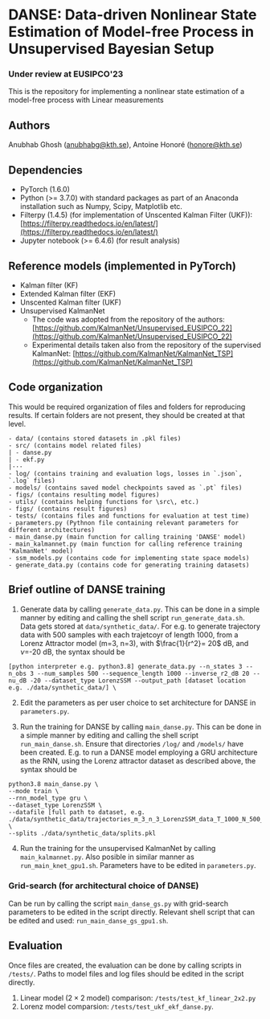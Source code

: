 # DANSE: Data-driven Nonlinear State Estimation of Model-free Process in Unsupervised Bayesian Setup

### Under review at EUSIPCO'23
This is the repository for implementing a nonlinear state estimation of a model-free process with Linear measurements 

## Authors
Anubhab Ghosh (anubhabg@kth.se), Antoine Honoré (honore@kth.se)

## Dependencies
- PyTorch (1.6.0)
- Python (>= 3.7.0) with standard packages as part of an Anaconda installation such as Numpy, Scipy, Matplotlib etc.
- Filterpy (1.4.5) (for implementation of Unscented Kalman Filter (UKF)): [https://filterpy.readthedocs.io/en/latest/](https://filterpy.readthedocs.io/en/latest/)
- Jupyter notebook (>= 6.4.6) (for result analysis)

## Reference models (implemented in PyTorch)

- Kalman filter (KF)
- Extended Kalman filter (EKF)
- Unscented Kalman filter (UKF)
- Unsupervised KalmanNet
    - The code was adopted from the repository of the authors: [https://github.com/KalmanNet/Unsupervised_EUSIPCO_22](https://github.com/KalmanNet/Unsupervised_EUSIPCO_22)
    - Experimental details taken also from the repository of the supervised KalmanNet: [https://github.com/KalmanNet/KalmanNet_TSP](https://github.com/KalmanNet/KalmanNet_TSP)

## Code organization

This would be required organization of files and folders for reproducing results. If certain folders are not present, they should be created at that level.

````
- data/ (contains stored datasets in .pkl files)
- src/ (contains model related files)
| - danse.py 
| - ekf.py
|···
- log/ (contains training and evaluation logs, losses in `.json`, `.log` files)
- models/ (contains saved model checkpoints saved as `.pt` files)
- figs/ (contains resulting model figures)
- utils/ (contains helping functions for \src\, etc.)
- figs/ (contains result figures)
- tests/ (contains files and functions for evaluation at test time)
- parameters.py (Pythnon file containing relevant parameters for different architectures)
- main_danse.py (main function for calling training 'DANSE' model)
- main_kalmannet.py (main function for calling reference training 'KalmanNet' model)
- ssm_models.py (contains code for implementing state space models)
- generate_data.py (contains code for generating training datasets)
````

## Brief outline of DANSE training

1. Generate data by calling `generate_data.py`. This can be done in a simple manner by editing and calling the shell script `run_generate_data.sh`. Data gets stored at `data/synthetic_data/`. For e.g. to generate trajectory data with 500 samples with each trajetcoyr of length 1000, from a Lorenz Attractor model (m=3, n=3), with $\frac{1}{r^2}= 20$ dB, and $\nu=$-20 dB, the syntax should be 
````
[python interpreter e.g. python3.8] generate_data.py --n_states 3 --n_obs 3 --num_samples 500 --sequence_length 1000 --inverse_r2_dB 20 --nu_dB -20 --dataset_type LorenzSSM --output_path [dataset location e.g. ./data/synthetic_data/] \
````

2. Edit the parameters as per user choice to set architecture for DANSE in `parameters.py`.

3. Run the training for DANSE by calling `main_danse.py`. This can be done in a simple manner by editing and calling the shell script 
`run_main_danse.sh`. Ensure that directories `/log/` and `/models/` have been created. E.g. to run a DANSE model employing a GRU architecture as the RNN, using the Lorenz attractor dataset as described above, the syntax should be 
```
python3.8 main_danse.py \
--mode train \
--rnn_model_type gru \
--dataset_type LorenzSSM \
--datafile [full path to dataset, e.g. ./data/synthetic_data/trajectories_m_3_n_3_LorenzSSM_data_T_1000_N_500_r2_40.0dB_nu_-20dB.pkl] \
--splits ./data/synthetic_data/splits.pkl
```

4. Run the training for the unsupervised KalmanNet by calling `main_kalmannet.py`. Also posible in similar manner as `run_main_knet_gpu1.sh`. Parameters have to be edited in `parameters.py`.

### Grid-search (for architectural choice of DANSE)

Can be run by calling the script `main_danse_gs.py` with grid-search parameters to be edited in the script directly. Relevant shell script that can be edited and used: `run_main_danse_gs_gpu1.sh`.

## Evaluation

Once files are created, the evaluation can be done by calling scripts in `/tests/`. Paths to model files and log files should be edited in the script directly. 

1. Linear model ($2 \times 2$ model) comparison: `/tests/test_kf_linear_2x2.py`
2. Lorenz model comparsion: `/tests/test_ukf_ekf_danse.py`.


